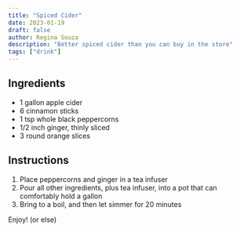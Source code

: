 ```yaml
---
title: "Spiced Cider"
date: 2023-01-19
draft: false
author: Regina Souza
description: "Better spiced cider than you can buy in the store"
tags: ["drink"]
---
```


## Ingredients

- 1 gallon apple cider
- 6 cinnamon sticks
- 1 tsp whole black peppercorns
- 1/2 inch ginger, thinly sliced
- 3 round orange slices

## Instructions

1. Place peppercorns and ginger in a tea infuser
2. Pour all other ingredients, plus tea infuser, into a pot that can comfortably hold a gallon
3. Bring to a boil, and then let simmer for 20 minutes

Enjoy! (or else)
